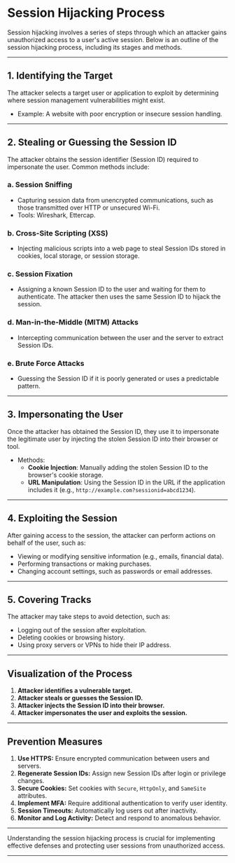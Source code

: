 # Session Hijacking Process

Session hijacking involves a series of steps through which an attacker gains unauthorized access to a user's active session. Below is an outline of the session hijacking process, including its stages and methods.

---

## **1. Identifying the Target**

The attacker selects a target user or application to exploit by determining where session management vulnerabilities might exist.  

- Example: A website with poor encryption or insecure session handling.

---

## **2. Stealing or Guessing the Session ID**

The attacker obtains the session identifier (Session ID) required to impersonate the user. Common methods include:  

### **a. Session Sniffing**
- Capturing session data from unencrypted communications, such as those transmitted over HTTP or unsecured Wi-Fi.  
- Tools: Wireshark, Ettercap.

### **b. Cross-Site Scripting (XSS)**
- Injecting malicious scripts into a web page to steal Session IDs stored in cookies, local storage, or session storage.

### **c. Session Fixation**
- Assigning a known Session ID to the user and waiting for them to authenticate. The attacker then uses the same Session ID to hijack the session.

### **d. Man-in-the-Middle (MITM) Attacks**
- Intercepting communication between the user and the server to extract Session IDs.

### **e. Brute Force Attacks**
- Guessing the Session ID if it is poorly generated or uses a predictable pattern.

---

## **3. Impersonating the User**

Once the attacker has obtained the Session ID, they use it to impersonate the legitimate user by injecting the stolen Session ID into their browser or tool.  

- Methods:
  - **Cookie Injection**: Manually adding the stolen Session ID to the browser's cookie storage.
  - **URL Manipulation**: Using the Session ID in the URL if the application includes it (e.g., `http://example.com?sessionid=abcd1234`).

---

## **4. Exploiting the Session**

After gaining access to the session, the attacker can perform actions on behalf of the user, such as:  

- Viewing or modifying sensitive information (e.g., emails, financial data).
- Performing transactions or making purchases.
- Changing account settings, such as passwords or email addresses.

---

## **5. Covering Tracks**

The attacker may take steps to avoid detection, such as:  

- Logging out of the session after exploitation.
- Deleting cookies or browsing history.
- Using proxy servers or VPNs to hide their IP address.

---

## **Visualization of the Process**

1. **Attacker identifies a vulnerable target.**  
2. **Attacker steals or guesses the Session ID.**  
3. **Attacker injects the Session ID into their browser.**  
4. **Attacker impersonates the user and exploits the session.**  

---

## **Prevention Measures**

1. **Use HTTPS:** Ensure encrypted communication between users and servers.  
2. **Regenerate Session IDs:** Assign new Session IDs after login or privilege changes.  
3. **Secure Cookies:** Set cookies with `Secure`, `HttpOnly`, and `SameSite` attributes.  
4. **Implement MFA:** Require additional authentication to verify user identity.  
5. **Session Timeouts:** Automatically log users out after inactivity.  
6. **Monitor and Log Activity:** Detect and respond to anomalous behavior.  

---

Understanding the session hijacking process is crucial for implementing effective defenses and protecting user sessions from unauthorized access.

---
